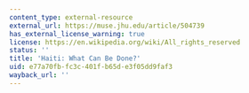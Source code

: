 ```yaml
---
content_type: external-resource
external_url: https://muse.jhu.edu/article/504739
has_external_license_warning: true
license: https://en.wikipedia.org/wiki/All_rights_reserved
status: ''
title: 'Haiti: What Can Be Done?'
uid: e77a70fb-fc3c-401f-b65d-e3f05dd9faf3
wayback_url: ''
---
```

